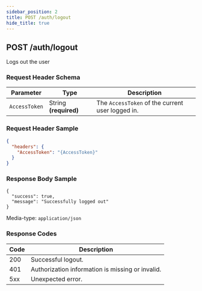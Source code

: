 ```yaml
---
sidebar_position: 2
title: POST /auth/logout
hide_title: true
---
```


## POST /auth/logout
Logs out the user

### Request Header Schema
| Parameter     | Type                  | Description                                       |
| ------------  | --------------------- | ------------------------------------------------  |
| `AccessToken` | String **(required)** | The `AccessToken` of the current user logged in.  |

### Request Header Sample
```json
{
  "headers": {
    "AccessToken": "{AccessToken}"
  }
}
```

### Response Body Sample
```
{
  "success": true,
  "message": "Successfully logged out"
}
```
Media-type: `application/json`

### Response Codes
| Code  | Description                                               |
| ----  | -----------                                               |
| 200   | Successful logout.                                        |
| 401   | Authorization information is missing or invalid.          | 
| 5xx   | Unexpected error.                                         |
